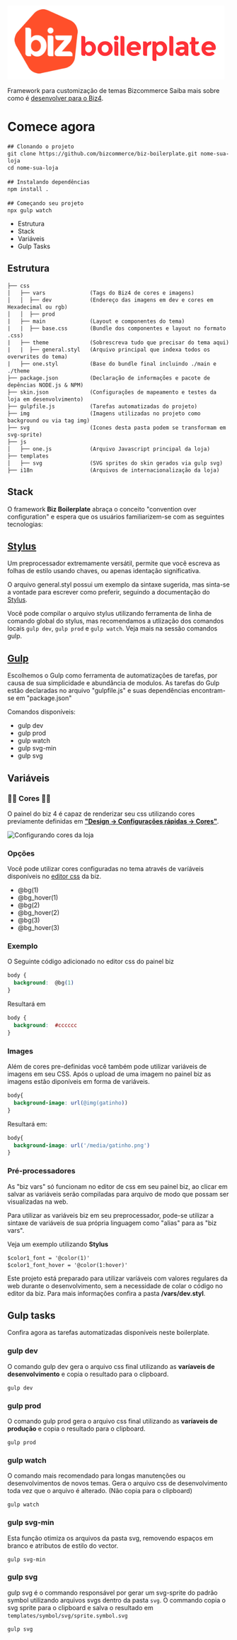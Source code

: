 ![Biz boilerplate logo](https://github.com/bizcommerce/biz-boilerplate/raw/master/img/boilerplate-logo.png)

Framework para customização de temas Bizcommerce
Saiba mais sobre como é [desenvolver para o Biz4](http://biz4treinamento.dev.bizcommerce.com.br).

# Comece agora
```shell
## Clonando o projeto
git clone https://github.com/bizcommerce/biz-boilerplate.git nome-sua-loja
cd nome-sua-loja

## Instalando dependências
npm install .

## Começando seu projeto
npx gulp watch
```

* Estrutura
* Stack
* Variáveis
* Gulp Tasks

## Estrutura
```
├── css
│   ├── vars              (Tags do Biz4 de cores e imagens)
│   │  ├── dev            (Endereço das imagens em dev e cores em Hexadecimal ou rgb)
│   │  ├── prod
|   ├── main              (Layout e componentes do tema)
|   |  ├── base.css       (Bundle dos componentes e layout no formato .css)
|   ├── theme             (Sobrescreva tudo que precisar do tema aqui)
|   |  ├── general.styl   (Arquivo principal que indexa todos os overwrites do tema)
|   ├── one.styl          (Base do bundle final incluindo ./main e ./theme
├── package.json          (Declaração de informações e pacote de depências NODE.js & NPM)
├── skin.json             (Configurações de mapeamento e testes da loja em desenvolvimento)
├── gulpfile.js           (Tarefas automatizadas do projeto)
├── img                   (Imagens utilizadas no projeto como background ou via tag img)
├── svg                   (Icones desta pasta podem se transformam em svg-sprite)
├── js
│   ├── one.js            (Arquivo Javascript principal da loja)
├── templates
│   ├── svg               (SVG sprites do skin gerados via gulp svg)
├── i18n                  (Arquivos de internacionalização da loja)
```

## Stack
O framework **Biz Boilerplate** abraça o conceito "convention over configuration" e espera que os usuários familiarizem-se com as seguintes tecnologias:

## [Stylus](https://learnboost.github.io/stylus/)

Um preprocessador extremamente versátil, permite que você escreva as folhas de estilo usando chaves, ou apenas identação significativa.

O arquivo general.styl possui um exemplo da sintaxe sugerida, mas sinta-se a vontade para escrever como preferir, seguindo a documentação do [Stylus](https://learnboost.github.io/stylus/).

Você pode compilar o arquivo stylus utilizando ferramenta de linha de comando global do stylus, mas recomendamos a utlização dos comandos locais ```gulp dev```, ```gulp prod``` e ```gulp watch```. Veja mais na sessão comandos gulp.

## [Gulp](http://gulpjs.com/)
Escolhemos o Gulp como ferramenta de automatizações de tarefas, por causa de sua simplicidade e abundância de modulos.
As tarefas do Gulp estão declaradas no arquivo "gulpfile.js" e suas dependências encontram-se em "package.json"

Comandos disponíveis:

* gulp dev
* gulp prod
* gulp watch
* gulp svg-min
* gulp svg

## Variáveis
### 🔸🔹 Cores 🔹🔸
O painel do biz 4 é capaz de renderizar seu css utilizando cores previamente definidas em **["Design -> Configurações rápidas -> Cores"](https://www.bizcommerce.com.br/recursos/cores/)**.

![Configurando cores da loja](https://www.bizcommerce.com.br/wp-content/uploads/2017/09/CoresLoja3.png)

### Opções
Você pode utilizar cores configuradas no tema através de varíáveis disponíveis no [editor css](https://www.bizcommerce.com.br/recursos/editor-de-css/) da biz.

* @bg(1)
* @bg_hover(1)
* @bg(2)
* @bg_hover(2)
* @bg(3)
* @bg_hover(3)

### Exemplo
O Seguinte código adicionado no editor css do painel biz

```css
body {
  background:  @bg(1)
}
```
Resultará em 

```css
body {
  background:  #cccccc
}
```

### Images
Além de cores pre-definidas você também pode utilizar variáveis de imagens em seu CSS.
Após o upload de uma imagem no painel biz as imagens estão diponíveis em forma de variáveis.
```css
body{
  background-image: url(@img(gatinho))
}
```
Resultará em:
```css
body{
  background-image: url('/media/gatinho.png')
}
```

### Pré-processadores
As "biz vars" só funcionam no editor de css em seu painel biz, ao clicar em salvar as variáveis serão compiladas para arquivo de modo que possam ser visualizadas na web.

Para utilizar as variáveis biz em seu preprocessador, pode-se utilizar a sintaxe de variáveis de sua própria linguagem como "alias" para as "biz vars".

Veja um exemplo utilizando **Stylus**
```stylus
$color1_font = '@color(1)'
$color1_font_hover = '@color(1:hover)'
```

Este projeto está preparado para utilizar varíáveis com valores regulares da web durante o desenvolvimento, sem a necessidade de colar o código no editor da biz.
Para mais informações confira a pasta **/vars/dev.styl**.

## Gulp tasks
Confira agora as tarefas automatizadas disponíveis neste boilerplate.

### gulp dev
O comando gulp dev gera o arquivo css final  utilizando as **varíaveis de desenvolvimento** e copia o resultado para o clipboard.
```shell
gulp dev
```

### gulp prod
O comando gulp prod gera o arquivo css final utilizando as **varíaveis de produção** e copia o resultado para o clipboard.
```shell
gulp prod
```

### gulp watch
O comando mais recomendado para longas manutenções ou desenvolvimentos de novos temas. Gera o arquivo css de desenvolvimento toda vez que o arquivo é alterado. (Não copia para o clipboard)
```shell
gulp watch
```

### gulp svg-min
Esta função otimiza os arquivos da pasta svg, removendo espaços em branco e atributos de estilo do vector.

```shell
gulp svg-min
```

### gulp svg
gulp svg é o commando responsável por gerar um svg-sprite do padrão symbol utilizando arquivos svgs dentro da pasta ```svg```.
O commando copia o svg sprite para o clipboard e salva o resultado em ```templates/symbol/svg/sprite.symbol.svg```

```shell
gulp svg
```